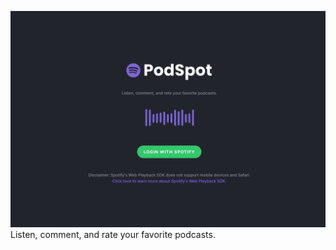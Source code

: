 ![PodSpot](https://github.com/jasontech1998/spotify-comment-app/blob/master/public/landingPage.png.png)
 Listen, comment, and rate your favorite podcasts.
